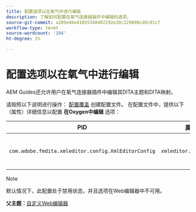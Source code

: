 ```yaml
---
title: 配置选项以在氧气中进行编辑
description: 了解如何配置在氧气连接器插件中编辑的选项。
source-git-commit: a209e46e41055348402292e20c229890cd0c01cf
workflow-type: tm+mt
source-wordcount: '104'
ht-degree: 1%

---
```



# 配置选项以在氧气中进行编辑

AEM Guides还允许用户在氧气连接器插件中编辑其DITA主题和DITA映射。

请按照以下说明进行操作： [配置覆盖](download-install-additional-config-override.md#) 创建配置文件。 在配置文件中，提供以下（属性）详细信息以配置 **在Oxygen中编辑** 选项：



| PID | 属性键 | 属性值 |
|---|------------|--------------|
| `com.adobe.fmdita.xmleditor.config.XmlEditorConfig` | `xmleditor.editinoxygen` | 布尔值\(true/false\)。 **默认值**： false |

>[!NOTE]
>
> 默认情况下，此配置处于禁用状态，并且选项在Web编辑器中不可用。

**父主题：**[&#x200B;自定义Web编辑器](conf-web-editor.md)

